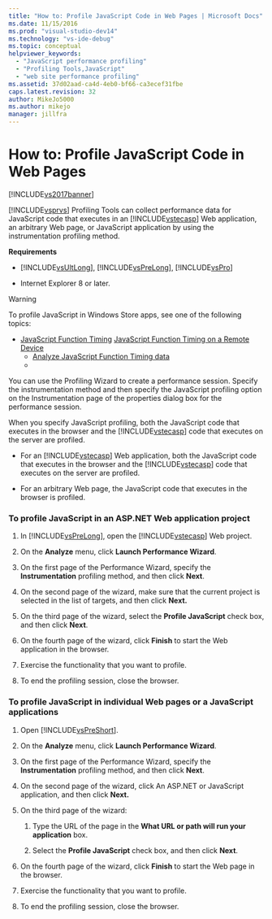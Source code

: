 ```yaml
---
title: "How to: Profile JavaScript Code in Web Pages | Microsoft Docs"
ms.date: 11/15/2016
ms.prod: "visual-studio-dev14"
ms.technology: "vs-ide-debug"
ms.topic: conceptual
helpviewer_keywords: 
  - "JavaScript performance profiling"
  - "Profiling Tools,JavaScript"
  - "web site performance profiling"
ms.assetid: 37d02aad-ca4d-4eb0-bf66-ca3ecef31fbe
caps.latest.revision: 32
author: MikeJo5000
ms.author: mikejo
manager: jillfra
---
```

# How to: Profile JavaScript Code in Web Pages
[!INCLUDE[vs2017banner](../includes/vs2017banner.md)]

[!INCLUDE[vsprvs](../includes/vsprvs-md.md)] Profiling Tools can collect performance data for JavaScript code that executes in an [!INCLUDE[vstecasp](../includes/vstecasp-md.md)] Web application, an arbitrary Web page, or JavaScript application by using the instrumentation profiling method.  
  
 **Requirements**  
  
- [!INCLUDE[vsUltLong](../includes/vsultlong-md.md)], [!INCLUDE[vsPreLong](../includes/vsprelong-md.md)], [!INCLUDE[vsPro](../includes/vspro-md.md)]  
  
- Internet Explorer 8 or later.  
  
> [!WARNING]
>  To profile JavaScript in Windows Store apps, see one of the following topics:  
> 
> - [JavaScript Function Timing](http://msdn.microsoft.com/library/b2bf49fc-aea7-4d9c-8fcf-cff8b8dd0c03) [JavaScript Function Timing on a Remote Device](http://msdn.microsoft.com/library/d78812b6-a97e-46dc-8d99-e724d1d725d8)  
>   -   [Analyze JavaScript Function Timing data](http://msdn.microsoft.com/library/b5aea8d8-36df-47ba-a7ca-95406700ca9b)  
>   -  
  
 You can use the Profiling Wizard to create a performance session. Specify the instrumentation method and then specify the JavaScript profiling option on the Instrumentation page of the properties dialog box for the performance session.  
  
 When you specify JavaScript profiling, both the JavaScript code that executes in the browser and the [!INCLUDE[vstecasp](../includes/vstecasp-md.md)] code that executes on the server are profiled.  
  
- For an [!INCLUDE[vstecasp](../includes/vstecasp-md.md)] Web application, both the JavaScript code that executes in the browser and the [!INCLUDE[vstecasp](../includes/vstecasp-md.md)] code that executes on the server are profiled.  
  
- For an arbitrary Web page, the JavaScript code that executes in the browser is profiled.  
  
### To profile JavaScript in an ASP.NET Web application project  
  
1. In [!INCLUDE[vsPreLong](../includes/vsprelong-md.md)], open the [!INCLUDE[vstecasp](../includes/vstecasp-md.md)] Web project.  
  
2. On the **Analyze** menu, click **Launch Performance Wizard**.  
  
3. On the first page of the Performance Wizard, specify the **Instrumentation** profiling method, and then click **Next**.  
  
4. On the second page of the wizard, make sure that the current project is selected in the list of targets, and then click **Next.**  
  
5. On the third page of the wizard, select the **Profile JavaScript** check box, and then click **Next**.  
  
6. On the fourth page of the wizard, click **Finish** to start the Web application in the browser.  
  
7. Exercise the functionality that you want to profile.  
  
8. To end the profiling session, close the browser.  
  
### To profile JavaScript in individual Web pages or a JavaScript applications  
  
1. Open [!INCLUDE[vsPreShort](../includes/vspreshort-md.md)].  
  
2. On the **Analyze** menu, click **Launch Performance Wizard**.  
  
3. On the first page of the Performance Wizard, specify the **Instrumentation** profiling method, and then click **Next**.  
  
4. On the second page of the wizard, click An ASP.NET or JavaScript application, and then click **Next.**  
  
5. On the third page of the wizard:  
  
    1.  Type the URL of the page in the **What URL or path will run your application** box.  
  
    2.  Select the **Profile JavaScript** check box, and then click **Next**.  
  
6. On the fourth page of the wizard, click **Finish** to start the Web page in the browser.  
  
7. Exercise the functionality that you want to profile.  
  
8. To end the profiling session, close the browser.
